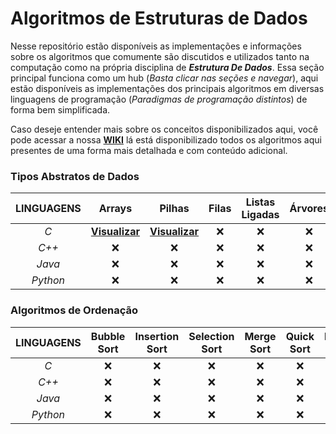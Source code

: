 # Algoritmos de Estruturas de Dados

Nesse repositório estão disponíveis as implementações e informações sobre os algoritmos que comumente são discutidos e utilizados tanto na computação como na própria disciplina de ***Estrutura De Dados***. Essa seção principal funciona como um hub (*Basta clicar nas seções e navegar*), aqui estão disponíveis as implementações dos principais algoritmos em diversas linguagens de programação (*Paradigmas de programação distintos*) de forma bem simplificada.

Caso deseje entender mais sobre os conceitos disponibilizados aqui, você pode acessar a nossa **[WIKI](https://github.com/AllisonJunior/Estruturas_de_Dados/wiki)** lá está disponibilizado todos os algoritmos aqui presentes de uma forma mais detalhada e com conteúdo adicional.

### Tipos Abstratos de Dados

| **LINGUAGENS**| Arrays | Pilhas | Filas | Listas Ligadas | Árvores | Grafos |
|:----------:|:------:|:------:|:-----:|:--------------:|:-------:|:------:|
| *C*          | <a href="code/C/Pilhas.md" title="Implementação de arrays/vetores na linguagem c.">**Visualizar**</a> | <a href="code/C/Arrays.md" title="Implementação de pilhas na linguagem c.">**Visualizar**</a> | :x: | :x: | :x: | :x: |
| *C++*        | :x: | :x: | :x: | :x: | :x: | :x: |
| *Java*       | :x: | :x: | :x: | :x: | :x: | :x: |
| *Python*     | :x: | :x: | :x: | :x: | :x: | :x: |

### Algoritmos de Ordenação

| **LINGUAGENS**| Bubble Sort | Insertion Sort | Selection Sort | Merge Sort | Quick Sort | Heap Sort |
|:----------:|:------:|:------:|:-----:|:--------------:|:-------:|:------:|
| *C*          | :x: | :x: | :x: | :x: | :x: | :x: |
| *C++*        | :x: | :x: | :x: | :x: | :x: | :x: |
| *Java*       | :x: | :x: | :x: | :x: | :x: | :x: |
| *Python*     | :x: | :x: | :x: | :x: | :x: | :x: |
